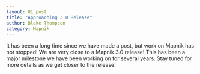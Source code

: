 ```yaml
---
layout: 01_post
title: "Approaching 3.0 Release"
author: Blake Thompson
category: Mapnik
---
```


It has been a long time since we have made a post, but work on Mapnik has not stopped! We are very close to a Mapnik 3.0 release! This has been a major milestone we have been working on for several years. Stay tuned for more details as we get closer to the release!
